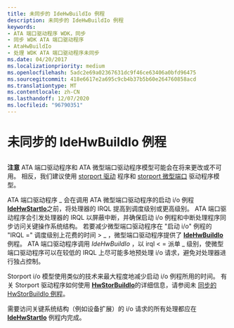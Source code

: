 ```yaml
---
title: 未同步的 IdeHwBuildIo 例程
description: 未同步的 IdeHwBuildIo 例程
keywords:
- ATA 端口驱动程序 WDK，同步
- 同步 WDK ATA 端口驱动程序
- AtaHwBuildIo
- 处理 WDK ATA 端口驱动程序未同步
ms.date: 04/20/2017
ms.localizationpriority: medium
ms.openlocfilehash: 5adc2e69a02367631dc9f46ce63406a0bfd96475
ms.sourcegitcommit: 418e6617e2a695c9cb4b37b5b60e264760858acd
ms.translationtype: MT
ms.contentlocale: zh-CN
ms.lasthandoff: 12/07/2020
ms.locfileid: "96790351"
---
```

# <a name="unsynchronized-idehwbuildio-routine"></a>未同步的 IdeHwBuildIo 例程


## <span id="ddk_unsynchronized_atahwbuildio_routine_kg"></span><span id="DDK_UNSYNCHRONIZED_ATAHWBUILDIO_ROUTINE_KG"></span>


**注意** ATA 端口驱动程序和 ATA 微型端口驱动程序模型可能会在将来更改或不可用。 相反，我们建议使用 [storport 驱动](./storport-driver-overview.md) 程序和 [storport 微型端口](./storport-miniport-drivers.md) 驱动程序模型。


ATA 端口驱动程序 \_ 会在调用 ATA 微型端口驱动程序的启动 i/o 例程 [**IdeHwStartIo**](/windows-hardware/drivers/ddi/irb/nc-irb-ide_hw_startio)之前，将处理器的 IRQL 提高到调度级别或更高级别。 ATA 端口驱动程序会引发处理器的 IRQL 以屏蔽中断，并确保启动 i/o 例程和中断处理程序同步访问关键操作系统结构。 若要减少微型端口驱动程序在 "启动 i/o" 例程的 "IRQL =" 调度级别上花费的时间 &gt; \_ ，微型端口驱动程序提供了 [**IdeHwBuildIo**](/windows-hardware/drivers/ddi/irb/nc-irb-ide_hw_buildio) 例程。 ATA 端口驱动程序调用 *IdeHwBuildIo* ，以 irql &lt; = 派单 \_ 级别，使微型端口驱动程序可以在较低的 IRQL 上尽可能多地预处理 i/o 请求，避免对处理器进行独占控制。

Storport i/o 模型使用类似的技术来最大程度地减少启动 i/o 例程所用的时间。 有关 Storport 驱动程序如何使用 [**HwStorBuildIo**](/windows-hardware/drivers/ddi/storport/nc-storport-hw_buildio)的详细信息，请参阅未 [同步的 HwStorBuildIo 例程](unsynchronized-hwstorbuildio-routine.md)。

需要访问关键系统结构（例如设备扩展）的 i/o 请求的所有处理都应在 [**IdeHwStartIo**](/windows-hardware/drivers/ddi/irb/nc-irb-ide_hw_startio) 例程内完成。


